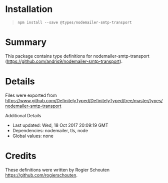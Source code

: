 # Installation
> `npm install --save @types/nodemailer-smtp-transport`

# Summary
This package contains type definitions for nodemailer-smtp-transport (https://github.com/andris9/nodemailer-smtp-transport).

# Details
Files were exported from https://www.github.com/DefinitelyTyped/DefinitelyTyped/tree/master/types/nodemailer-smtp-transport

Additional Details
 * Last updated: Wed, 18 Oct 2017 20:09:19 GMT
 * Dependencies: nodemailer, tls, node
 * Global values: none

# Credits
These definitions were written by Rogier Schouten <https://github.com/rogierschouten>.
